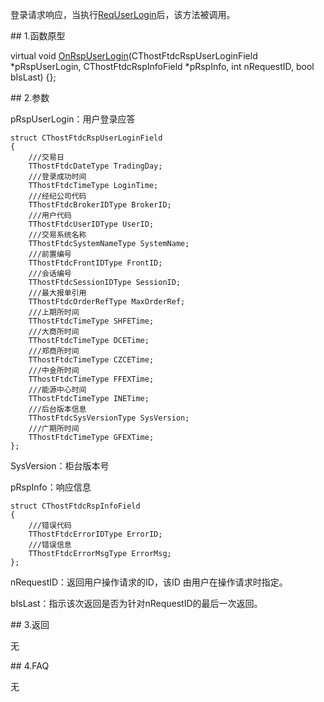 <p>登录请求响应，当执行<a href="../../../HQJK/CTHOSTFTDCMDAPI/REQUSERLOGIN/">ReqUserLogin</a>后，该方法被调用。</p>
<span class="anchor" id="3d55b883-884f-41d0-a47c-39e54244b260"></span>
## 1.函数原型
<p>virtual void <a href="../../../HQJK/CTHOSTFTDCMDSPI/ONRSPUSERLOGIN/">OnRspUserLogin</a>(CThostFtdcRspUserLoginField *pRspUserLogin, CThostFtdcRspInfoField *pRspInfo, int nRequestID, bool bIsLast) {};</p>
<span class="anchor" id="5559f57a-fbf8-406d-a009-9c72ffc9fee4"></span>
## 2.参数
<p>pRspUserLogin：用户登录应答</p>
<pre><code>struct CThostFtdcRspUserLoginField
{
    ///交易日
    TThostFtdcDateType TradingDay;
    ///登录成功时间
    TThostFtdcTimeType LoginTime;
    ///经纪公司代码
    TThostFtdcBrokerIDType BrokerID;
    ///用户代码
    TThostFtdcUserIDType UserID;
    ///交易系统名称
    TThostFtdcSystemNameType SystemName;
    ///前置编号
    TThostFtdcFrontIDType FrontID;
    ///会话编号
    TThostFtdcSessionIDType SessionID;
    ///最大报单引用
    TThostFtdcOrderRefType MaxOrderRef;
    ///上期所时间
    TThostFtdcTimeType SHFETime;
    ///大商所时间
    TThostFtdcTimeType DCETime;
    ///郑商所时间
    TThostFtdcTimeType CZCETime;
    ///中金所时间
    TThostFtdcTimeType FFEXTime;
    ///能源中心时间
    TThostFtdcTimeType INETime;
    ///后台版本信息
    TThostFtdcSysVersionType SysVersion;
    ///广期所时间
    TThostFtdcTimeType GFEXTime;
};
</code></pre>
<p>SysVersion：柜台版本号</p>
<p>pRspInfo：响应信息</p>
<pre><code>struct CThostFtdcRspInfoField
{
    ///错误代码
    TThostFtdcErrorIDType ErrorID;
    ///错误信息
    TThostFtdcErrorMsgType ErrorMsg;
};
</code></pre>
<p>nRequestID：返回用户操作请求的ID，该ID 由用户在操作请求时指定。</p>
<p>bIsLast：指示该次返回是否为针对nRequestID的最后一次返回。</p>
<span class="anchor" id="eaf56107-8a49-496e-9a50-21a6ac99146b"></span>
## 3.返回
<p>无</p>
<span class="anchor" id="39f1a9bd-dd40-44fd-b259-873830384a43"></span>
## 4.FAQ
<p>无</p>
